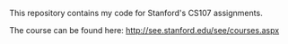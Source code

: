 This repository contains my code for Stanford's CS107 assignments.

The course can be found here: http://see.stanford.edu/see/courses.aspx
